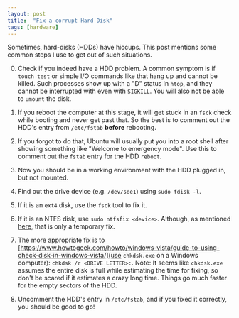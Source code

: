 ```yaml
---
layout: post
title:  "Fix a corrupt Hard Disk"
tags: [hardware]
---
```

Sometimes, hard-disks (HDDs) have hiccups. This post mentions some common steps I use to get out of such situations.

0. Check if you indeed have a HDD problem. A common symptom is if `touch test` or simple I/O commands like that hang up and cannot be killed.
Such processes show up with a "D" status in `htop`, and they cannot be interrupted with even with `SIGKILL`.
You will also not be able to `umount` the disk.

1. If you reboot the computer at this stage, it will get stuck in an `fsck` check while booting and never get past that.
So the best is to comment out the HDD's entry from `/etc/fstab` **before** rebooting.

2. If you forgot to do that, Ubuntu will usually put you into a root shell after showing something like
"Welcome to emergency mode". Use this to comment out the `fstab` entry for the HDD `reboot`.

3. Now you should be in a working environment with the HDD plugged in, but not mounted.

4. Find out the drive device (e.g. `/dev/sde1`) using `sudo fdisk -l`.

5. If it is an `ext4` disk, use the `fsck` tool to fix it.

6. If it is an NTFS disk, use `sudo ntfsfix <device>`. Although, as mentioned [here](https://askubuntu.com/a/901307), that is only a temporary fix.

7. The more appropriate fix is to [https://www.howtogeek.com/howto/windows-vista/guide-to-using-check-disk-in-windows-vista/](use `chkdsk.exe` on a Windows computer): `chkdsk /r <DRIVE LETTER>:`. Note: It seems like `chkdsk.exe` assumes the entire disk is full while estimating the time for fixing, so don't be scared if it estimates a crazy long time. Things go much faster for the empty sectors of the HDD.

8. Uncomment the HDD's entry in `/etc/fstab`, and if you fixed it correctly, you should be good to go!
